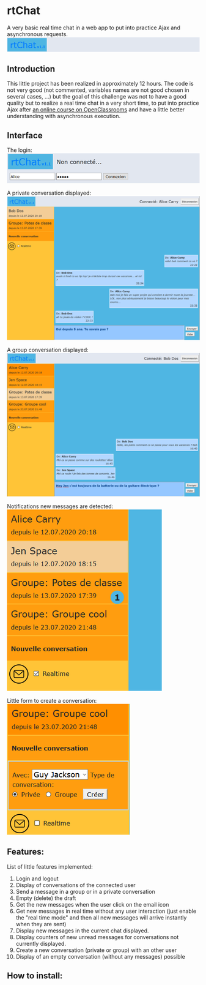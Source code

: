 # rtChat
A very basic real time chat in a web app to put into practice Ajax and asynchronous requests.
![banner](img/banner.png)

## Introduction
This little project has been realized in approximately 12 hours. The code is not very good (not commented, variables names are not good chosen in several cases, ...) but the goal of this challenge was not to have a good quality but to realize a real time chat in a very short time, to put into practice Ajax after [an online course on OpenClassrooms](https://openclassrooms.com/fr/courses/5543061-ecrivez-du-javascript-pour-le-web) and have a little better understanding with asynchronous execution.

## Interface
The login:  
![banner](img/login.png)

A private conversation displayed:  
![banner](img/pm.png)

A group conversation displayed:  
![banner](img/group.png)

Notifications new messages are detected:  
![banner](img/notifications.png)

Little form to create a conversation:  
![banner](img/createconv.png)

## Features:
List of little features implemented:
1. Login and logout
1. Display of conversations of the connected user
1. Send a message in a group or in a private conversation
1. Empty (delete) the draft
1. Get the new messages when the user click on the email icon
1. Get new messages in real time without any user interaction (just enable the "real time mode" and then all new messages will arrive instantly when they are sent)
1. Display new messages in the current chat displayed.
1. Display counters of new unread messages for conversations not currently displayed.
1. Create a new conversation (private or group) with an other user
1. Display of an empty conversation (without any messages) possible

## How to install:
